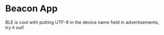 Beacon App
==========

BLE is cool with putting UTF-8 in the device name field in advertisements, try it out!

